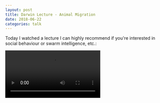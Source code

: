 ```yaml
---
layout: post
title: Darwin Lecture - Animal Migration
date: 2018-06-22
categories: talk
---
```


Today I watched a lecture I can highly recommend if you're interested in social behaviour or swarm intelligence, etc.:

<video width="60%" controls="controls">
<source src="https://downloads.sms.cam.ac.uk/2697375/2697387.mp4" type="video/mp4">
</video> 
